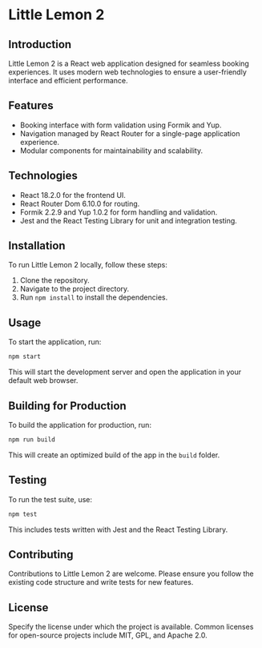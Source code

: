
# Little Lemon 2

## Introduction
Little Lemon 2 is a React web application designed for seamless booking experiences. It uses modern web technologies to ensure a user-friendly interface and efficient performance.

## Features
- Booking interface with form validation using Formik and Yup.
- Navigation managed by React Router for a single-page application experience.
- Modular components for maintainability and scalability.

## Technologies
- React 18.2.0 for the frontend UI.
- React Router Dom 6.10.0 for routing.
- Formik 2.2.9 and Yup 1.0.2 for form handling and validation.
- Jest and the React Testing Library for unit and integration testing.

## Installation
To run Little Lemon 2 locally, follow these steps:
1. Clone the repository.
2. Navigate to the project directory.
3. Run `npm install` to install the dependencies.

## Usage
To start the application, run:
```bash
npm start
```
This will start the development server and open the application in your default web browser.

## Building for Production
To build the application for production, run:
```bash
npm run build
```
This will create an optimized build of the app in the `build` folder.

## Testing
To run the test suite, use:
```bash
npm test
```
This includes tests written with Jest and the React Testing Library.

## Contributing
Contributions to Little Lemon 2 are welcome. Please ensure you follow the existing code structure and write tests for new features.

## License
Specify the license under which the project is available. Common licenses for open-source projects include MIT, GPL, and Apache 2.0.

